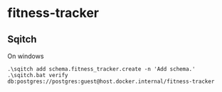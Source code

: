 # fitness-tracker

## Sqitch

On windows

```
.\sqitch add schema.fitness_tracker.create -n 'Add schema.'
.\sqitch.bat verify db:postgres://postgres:guest@host.docker.internal/fitness-tracker
```
